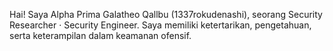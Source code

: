 Hai! Saya Alpha Prima Galatheo Qallbu (1337rokudenashi), seorang Security Researcher · Security Engineer. Saya memiliki ketertarikan, pengetahuan, serta keterampilan dalam keamanan ofensif.
